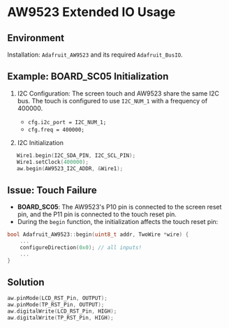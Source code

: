 # AW9523 Extended IO Usage

## Environment
Installation: `Adafruit_AW9523` and its required `Adafruit_BusIO`.

## Example: BOARD_SC05 Initialization
1. I2C Configuration: The screen touch and AW9523 share the same I2C bus. The touch is configured to use `I2C_NUM_1` with a frequency of 400000.
   - `cfg.i2c_port = I2C_NUM_1;`
   - `cfg.freq = 400000;`

2. I2C Initialization
```cpp
   Wire1.begin(I2C_SDA_PIN, I2C_SCL_PIN);
   Wire1.setClock(400000);
   aw.begin(AW9523_I2C_ADDR, &Wire1);
``` 

## Issue: Touch Failure

- **BOARD_SC05**: The AW9523's P10 pin is connected to the screen reset pin, and the P11 pin is connected to the touch reset pin.
- During the `begin` function, the initialization affects the touch reset pin:
```cpp
bool Adafruit_AW9523::begin(uint8_t addr, TwoWire *wire) {
    ...
    configureDirection(0x0); // all inputs!
    ...
}
```

## Solution
```cpp
aw.pinMode(LCD_RST_Pin, OUTPUT);
aw.pinMode(TP_RST_Pin, OUTPUT);
aw.digitalWrite(LCD_RST_Pin, HIGH);
aw.digitalWrite(TP_RST_Pin, HIGH);
```